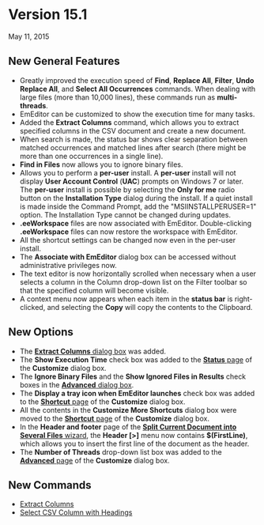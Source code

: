 # Version 15.1

May 11, 2015

## New General Features

- Greatly improved the execution speed of **Find**, **Replace All**, **Filter**, **Undo** **Replace All**, and **Select All Occurrences** commands. When dealing with large files (more than 10,000 lines), these commands run as **multi-threads**.
- EmEditor can be customized to show the execution time for many tasks.
- Added the **Extract Columns** command, which allows you to extract specified columns in the CSV document and create a new document.
- When search is made, the status bar shows clear separation between matched occurrences and matched lines after search (there might be more than one occurrences in a single line).
- **Find in Files** now allows you to ignore binary files.
- Allows you to perform a **per-user** install. A **per-user** install will not display **User Account Control** (**UAC**) prompts on Windows 7 or later. The **per-user** install is possible by selecting the **Only for me** radio button on the **Installation Type** dialog during the install. If a quiet install is made inside the Command Prompt, add the "MSIINSTALLPERUSER=1" option. The Installation Type cannot be changed during updates.
- **.eeWorkspace** files are now associated with EmEditor. Double-clicking **.eeWorkspace** files can now restore the workspace with EmEditor.
- All the shortcut settings can be changed now even in the per-user install.
- The **Associate with EmEditor** dialog box can be accessed without administrative privileges now.
- The text editor is now horizontally scrolled when necessary when a user selects a column in the Column drop-down list on the Filter toolbar so that the specified column will become visible.
- A context menu now appears when each item in the **status bar** is right-clicked, and selecting the **Copy** will copy the contents to the Clipboard.

## New Options

- The [**Extract Columns** dialog box](../dlg/extract_columns/index) was added.
- The **Show Execution Time** check box was added to the [**Status** page](../dlg/customize/status/index) of the **Customize** dialog box.
- The **Ignore Binary Files** and the **Show Ignored Files in Results** check boxes in the [**Advanced** dialog box](../dlg/advanced/index).
- The **Display a tray icon when EmEditor launches** check box was added to the [**Shortcut** page](../dlg/customize/shortcut/index) of the **Customize** dialog box.
- All the contents in the **Customize More Shortcuts** dialog box were moved to the [**Shortcut** page](../dlg/customize/shortcut/index) of the **Customize** dialog box.
- In the **Header and footer** page of the
[**Split Current Document into Several Files** wizard](../dlg/split_to_files/index), the **Header \[>\]** menu now contains **$(FirstLine)**, which allows you to insert the first line of the document as the header.
- The **Number of Threads** drop-down list box was added to the [**Advanced** page](../dlg/customize/advanced/index) of the **Customize** dialog box.

## New Commands

- [Extract Columns](../cmd/csv/extract_columns)
- [Select CSV Column with Headings](../cmd/csv/select_column_with_headings)
